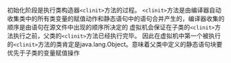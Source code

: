初始化阶段是执行类构造器`<clinit>`方法的过程。
`<clinit>`方法是由编译器自动收集类中的所有类变量的赋值动作和静态语句中的语句合并产生的，编译器收集的顺序是由语句在源文件中出现的顺序所决定的
虚拟机会保证在子类的`<clinit>`方法执行之前，父类的`<clinit>`方法已经执行完毕。 因此在虚拟机中第一个被执行的`<clinit>`方法的类肯定是java.lang.Object。意味着父类中定义的静态语句块要优先于子类的变量赋值操作